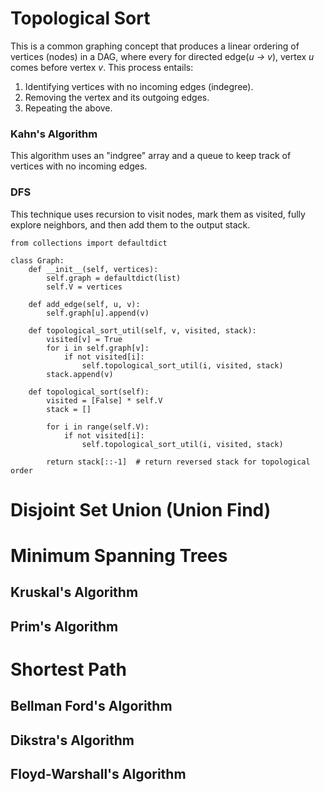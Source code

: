 # Topological Sort
This is a common graphing concept that produces a linear ordering of vertices (nodes) in a DAG, where every for directed edge(_u -> v_), vertex _u_ comes before vertex _v_. This process entails: 
1. Identifying vertices with no incoming edges (indegree).
2. Removing the vertex and its outgoing edges.
3. Repeating the above.

### Kahn's Algorithm
This algorithm uses an "indgree" array and a queue to keep track of vertices with no incoming edges.

### DFS
This technique uses recursion to visit nodes, mark them as visited, fully explore neighbors, and then add them to the output stack. 

```python3
from collections import defaultdict

class Graph:
    def __init__(self, vertices):
        self.graph = defaultdict(list)
        self.V = vertices
    
    def add_edge(self, u, v):
        self.graph[u].append(v)
    
    def topological_sort_util(self, v, visited, stack):
        visited[v] = True
        for i in self.graph[v]:
            if not visited[i]:
                self.topological_sort_util(i, visited, stack)
        stack.append(v)
    
    def topological_sort(self):
        visited = [False] * self.V
        stack = []
        
        for i in range(self.V):
            if not visited[i]:
                self.topological_sort_util(i, visited, stack)
        
        return stack[::-1]  # return reversed stack for topological order
```

# Disjoint Set Union (Union Find)

# Minimum Spanning Trees
## Kruskal's Algorithm
## Prim's Algorithm

# Shortest Path
## Bellman Ford's Algorithm
## Dikstra's Algorithm
## Floyd-Warshall's Algorithm
